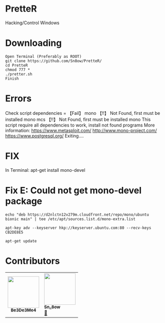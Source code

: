 # PretteR
Hacking/Control Windows


# Downloading
```
Open Terminal (Preferably as ROOT)
git clone https://github.com/Sn8ow/PretteR/
cd PretteR
chmod 777 * 
./pretter.sh 
Finish
```


# Errors
 Check script dependencies =  【Fail】
 mono          【!!】 Not Found, first must be installed mono 
 mcs           【!!】 Not Found, first must be installed mono
 This script require all dependencies to work, install not found programs
 More information:
 https://www.metasploit.com/
 http://www.mono-project.com/
 https://www.postgresql.org/
 Exiting....
 
 # FIX
 In Terminal: apt-get install mono-devel 
 # Fix E: Could not get mono-devel package
```
echo "deb https://d2nlctn12v279m.cloudfront.net/repo/mono/ubuntu bionic main" | tee /etc/apt/sources.list.d/mono-extra.list  

apt-key adv --keyserver hkp://keyserver.ubuntu.com:80 --recv-keys CB2DE8E5

apt-get update
```

# Contributors
<table>
  <tr>
    <td align="center"><a href="https://github.com/Be3De3Me4"><img src="https://avatars.githubusercontent.com/u/81803305?v=4" width="100px;" alt=""/><br /><sub><b>Be3De3Me4</b></sub></a><br /><a href="#question-kentcdodds" </a> <a href="https://github.com/Sn8ow/YouTubeBotter/graphs/contributors" </a> 
      <td align="center<tr>
    <td align="center"><a href="https://github.com/Sn8ow"><img src="https://avatars.githubusercontent.com/u/80784394?v=4" width="100px;" alt=""/><br /><sub><b>Sn_8ow</b></sub></a><br /><a <a href="https://discord.gg/TR5XDAAef5" title="Discord">🤖</a> </a> <a href="https://github.com/Sn8ow/YouTubeBotter/graphs/contributors" </a> 
